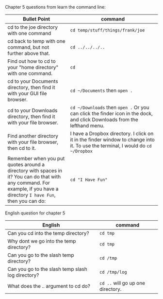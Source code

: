 Chapter 5 questions from learn the command line:

Bullet Point | command
--- | ---
cd to the joe directory with one command | `cd temp/stuff/things/frank/joe`
cd back to temp with one command, but not further above that. | `cd ../../../..`
Find out how to cd to your "home directory" with one command. | `cd`
cd to your Documents directory, then find it with your GUI file browser. | `cd ~/Documents` then `open .`
cd to your Downloads directory, then find it with your file browser. | `cd ~/Downloads` then `open .` Or you can click the finder icon in the dock, and click Downloads from the lefthand menu.
Find another directory with your file browser, then cd to it. | I have a Dropbox directory. I click on it in the finder window to change into it. To use the terminal, I would do `cd ~/Dropbox`
Remember when you put quotes around a directory with spaces in it? You can do that with any command. For example, if you have a directory `I have Fun`, then you can do: | `cd "I Have Fun"`

English question for chapter 5

English | command
--- | ---
Can you cd into the temp directory? | `cd tmp`
Why dont we go into the temp directory? | `cd tmp`
Can you go to the slash temp directory? | `cd /tmp` 
Can you go to the slash temp slash log directory? | `cd /tmp/log` 
What does the .. argument to cd do? | `cd ..` will go up one directory.
